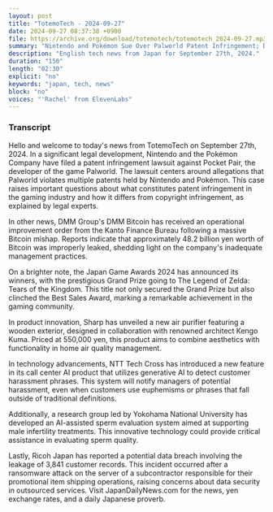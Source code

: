 ```yaml
---
layout: post
title: "TotemoTech - 2024-09-27"
date: 2024-09-27 08:37:38 +0900
file: https://archive.org/download/totemotech/totemotech_2024-09-27.mp3
summary: "Nintendo and Pokémon Sue Over Palworld Patent Infringement; DMM Ordered to Improve Operations After Bitcoin Breach, & more…"
description: "English tech news from Japan for September 27th, 2024."
duration: "150"
length: "02:30"
explicit: "no"
keywords: "japan, tech, news"
block: "no"
voices: "'Rachel' from ElevenLabs"
---
```


### Transcript

Hello and welcome to today's news from TotemoTech on September 27th, 2024. In a significant legal development, Nintendo and the Pokémon Company have filed a patent infringement lawsuit against Pocket Pair, the developer of the game Palworld. The lawsuit centers around allegations that Palworld violates multiple patents held by Nintendo and Pokémon. This case raises important questions about what constitutes patent infringement in the gaming industry and how it differs from copyright infringement, as explained by legal experts.

In other news, DMM Group's DMM Bitcoin has received an operational improvement order from the Kanto Finance Bureau following a massive Bitcoin mishap. Reports indicate that approximately 48.2 billion yen worth of Bitcoin was improperly leaked, shedding light on the company's inadequate management practices.

On a brighter note, the Japan Game Awards 2024 has announced its winners, with the prestigious Grand Prize going to The Legend of Zelda: Tears of the Kingdom. This title not only secured the Grand Prize but also clinched the Best Sales Award, marking a remarkable achievement in the gaming community.

In product innovation, Sharp has unveiled a new air purifier featuring a wooden exterior, designed in collaboration with renowned architect Kengo Kuma. Priced at 550,000 yen, this product aims to combine aesthetics with functionality in home air quality management.

In technology advancements, NTT Tech Cross has introduced a new feature in its call center AI product that utilizes generative AI to detect customer harassment phrases. This system will notify managers of potential harassment, even when customers use euphemisms or phrases that fall outside of traditional definitions.

Additionally, a research group led by Yokohama National University has developed an AI-assisted sperm evaluation system aimed at supporting male infertility treatments. This innovative technology could provide critical assistance in evaluating sperm quality.

Lastly, Ricoh Japan has reported a potential data breach involving the leakage of 3,841 customer records. This incident occurred after a ransomware attack on the server of a subcontractor responsible for their promotional item shipping operations, raising concerns about data security in outsourced services.   Visit JapanDailyNews.com for the news, yen exchange rates, and a daily Japanese proverb.
